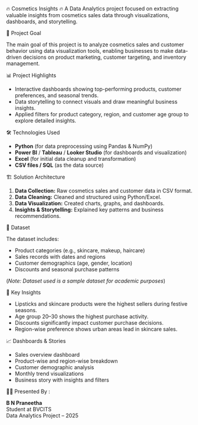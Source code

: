 🔥 Cosmetics Insights 🔥
A Data Analytics project focused on extracting valuable insights from cosmetics sales data through visualizations, dashboards, and storytelling.

 🎯 Project Goal

The main goal of this project is to analyze cosmetics sales and customer behavior using data visualization tools, enabling businesses to make data-driven decisions on product marketing, customer targeting, and inventory management.

 📊 Project Highlights

- Interactive dashboards showing top-performing products, customer preferences, and seasonal trends.
- Data storytelling to connect visuals and draw meaningful business insights.
- Applied filters for product category, region, and customer age group to explore detailed insights.

 🛠️ Technologies Used

- **Python** (for data preprocessing using Pandas & NumPy)
- **Power BI** / **Tableau** / **Looker Studio** (for dashboards and visualization) 
- **Excel** (for initial data cleanup and transformation)
- **CSV files / SQL** (as the data source)

 🏗️ Solution Architecture

1. **Data Collection:** Raw cosmetics sales and customer data in CSV format.
2. **Data Cleaning:** Cleaned and structured using Python/Excel.
3. **Data Visualization:** Created charts, graphs, and dashboards.
4. **Insights & Storytelling:** Explained key patterns and business recommendations.

 📁 Dataset

The dataset includes:
- Product categories (e.g., skincare, makeup, haircare)
- Sales records with dates and regions
- Customer demographics (age, gender, location)
- Discounts and seasonal purchase patterns

(*Note: Dataset used is a sample dataset for academic purposes*)

 📌 Key Insights

- Lipsticks and skincare products were the highest sellers during festive seasons.
- Age group 20–30 shows the highest purchase activity.
- Discounts significantly impact customer purchase decisions.
- Region-wise preference shows urban areas lead in skincare sales.

 📈 Dashboards & Stories

- Sales overview dashboard
- Product-wise and region-wise breakdown
- Customer demographic analysis
- Monthly trend visualizations
- Business story with insights and filters

 👩‍💻 Presented By :

**B N Praneetha**  
Student at BVCITS  
Data Analytics Project – 2025

